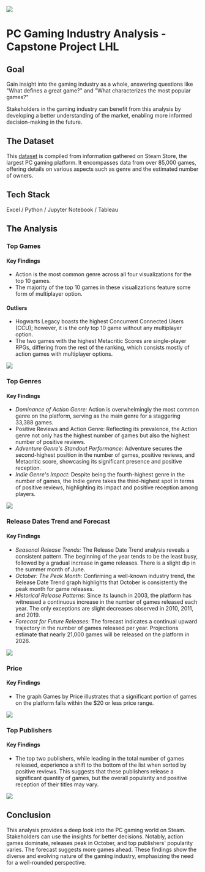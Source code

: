![](https://res.cloudinary.com/dnfecsurp/image/upload/v1706649967/capstone-project/repo_header_hdzidi.png)
# PC Gaming Industry Analysis - Capstone Project LHL


## Goal

Gain insight into the gaming industry as a whole, answering questions like "What defines a great game?" and "What characterizes the most popular games?"

Stakeholders in the gaming industry can benefit from this analysis by developing a better understanding of the market, enabling more informed decision-making in the future.

## The Dataset

This [dataset](https://www.kaggle.com/datasets/fronkongames/steam-games-dataset) is compiled from information gathered on Steam Store, the largest PC gaming platform. It encompasses data from over 85,000 games, offering details on various aspects such as genre and the estimated number of owners. 

## Tech Stack

Excel  /  Python  /  Jupyter Notebook  /  Tableau

## The Analysis

### Top Games

#### Key Findings
- Action is the most common genre across all four visualizations for the top 10 games.
- The majority of the top 10 games in these visualizations feature some form of multiplayer option.

#### Outliers
- Hogwarts Legacy boasts the highest Concurrent Connected Users (CCU); however, it is the only top 10 game without any multiplayer option.
- The two games with the highest Metacritic Scores are single-player RPGs, differing from the rest of the ranking, which consists mostly of action games with multiplayer options.

![](https://res.cloudinary.com/dnfecsurp/image/upload/v1706646156/capstone-project/Top_Games_jkcfg7.png)

### Top Genres

#### Key Findings
- *Dominance of Action Genre:* Action is overwhelmingly the most common genre on the platform, serving as the main genre for a staggering 33,388 games.
- Positive Reviews and Action Genre: Reflecting its prevalence, the Action genre not only has the highest number of games but also the highest number of positive reviews.
- *Adventure Genre's Standout Performance:* Adventure secures the second-highest position in the number of games, positive reviews, and Metacritic score, showcasing its significant presence and positive reception.
- *Indie Genre's Impact:* Despite being the fourth-highest genre in the number of games, the Indie genre takes the third-highest spot in terms of positive reviews, highlighting its impact and positive reception among players.

![](https://res.cloudinary.com/dnfecsurp/image/upload/v1706646155/capstone-project/Top_Genres_eimtpc.png)

### Release Dates Trend and Forecast

#### Key Findings
- *Seasonal Release Trends:* The Release Date Trend analysis reveals a consistent pattern. The beginning of the year tends to be the least busy, followed by a gradual increase in game releases. There is a slight dip in the summer month of June.
- *October: The Peak Month:* Confirming a well-known industry trend, the Release Date Trend graph highlights that October is consistently the peak month for game releases.
- *Historical Release Patterns:* Since its launch in 2003, the platform has witnessed a continuous increase in the number of games released each year. The only exceptions are slight decreases observed in 2010, 2011, and 2019.
- *Forecast for Future Releases:* The forecast indicates a continual upward trajectory in the number of games released per year. Projections estimate that nearly 21,000 games will be released on the platform in 2026.

![](https://res.cloudinary.com/dnfecsurp/image/upload/v1706646155/capstone-project/Released_Dates_Trend_And_Forecast_ccqxbf.png)

### Price

#### Key Findings
- The graph Games by Price illustrates that a significant portion of games on the platform falls within the $20 or less price range.

![](https://res.cloudinary.com/dnfecsurp/image/upload/v1706646155/capstone-project/Price_aloml6.png)

### Top Publishers

#### Key Findings
- The top two publishers, while leading in the total number of games released, experience a shift to the bottom of the list when sorted by positive reviews. This suggests that these publishers release a significant quantity of games, but the overall popularity and positive reception of their titles may vary.

![](https://res.cloudinary.com/dnfecsurp/image/upload/v1706646155/capstone-project/Top_Publishers_d4jmdv.png)


## Conclusion

This analysis provides a deep look into the PC gaming world on Steam. Stakeholders can use the insights for better decisions. Notably, action games dominate, releases peak in October, and top publishers' popularity varies. The forecast suggests more games ahead. These findings show the diverse and evolving nature of the gaming industry, emphasizing the need for a well-rounded perspective.